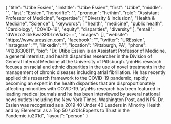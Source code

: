 {
  "title": "Utibe Essien",
  "linktitle": "Utibe Essien",
  "first": "Utibe",
  "middle": "",
  "last": "Essien",
  "honorific": "",
  "pronoun": "he/him",
  "role": "Assistant Professor of Medicine",
  "expertise": [
    "Diversity & Inclusion",
    "Health & Medicine",
    "Science"
  ],
  "keywords": [
    "health",
    "medicine",
    "public health",
    "Cardiology",
    "COVID-19",
    "equity",
    "disparities",
    "diversity"
  ],
  "email": "dWVzc2llbkBwaXR0LmVkdQ==",
  "images": [],
  "website": "https://www.uressien.com",
  "facebook": "",
  "twitter": "UREssien",
  "instagram": "",
  "linkedin": "",
  "location": "Pittsburgh, PA",
  "phone": "4123830811",
  "bio": "Dr. Utibe Essien is an Assistant Professor of Medicine, a general internist, and health disparities researcher in the Division of General Internal Medicine at the University of Pittsburgh. \n\nHis research focuses on racial and ethnic disparities in the use of novel treatments in the management of chronic diseases including atrial fibrillation. He has recently applied this research framework to the COVID-19 pandemic, rapidly becoming an expert in the health disparities that are disproportionately affecting minorities with COVID-19. \n\nHis research has been featured in leading medical journals and he has been interviewed by several national news outlets including the New York Times, Washington Post, and NPR. Dr. Essien was recognized as a 2019 40 Under 40 Leaders in Minority Health and by Elemental as a Top 50 \u201cExperts to Trust in the Pandemic.\u201d",
  "layout": "person"
}
